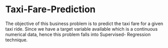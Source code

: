 # Taxi-Fare-Prediction
The objective of this business problem is to predict the taxi fare for a given taxi ride. Since we have a target variable available which is a continuous numerical data, hence this problem falls into Supervised- Regression technique.
